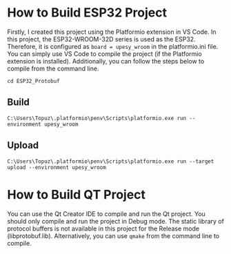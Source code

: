 # How to Build ESP32 Project

Firstly, I created this project using the Platformio extension in VS Code. In this project, the ESP32-WROOM-32D series is used as the ESP32. Therefore, it is configured as ```board = upesy_wroom``` in the platformio.ini file. You can simply use VS Code to compile the project (if the Platformio extension is installed). Additionally, you can follow the steps below to compile from the command line.

```cd ESP32_Protobuf```

## Build

```C:\Users\Topuz\.platformio\penv\Scripts\platformio.exe run --environment upesy_wroom```

## Upload

```C:\Users\Topuz\.platformio\penv\Scripts\platformio.exe run --target upload --environment upesy_wroom```

# How to Build QT Project

You can use the Qt Creator IDE to compile and run the Qt project. You should only compile and run the project in Debug mode. The static library of protocol buffers is not available in this project for the Release mode (libprotobuf.lib).
Alternatively, you can use ```qmake``` from the command line to compile.
